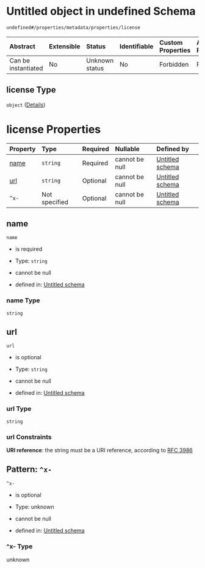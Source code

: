 # Untitled object in undefined Schema

```txt
undefined#/properties/metadata/properties/license
```



| Abstract            | Extensible | Status         | Identifiable | Custom Properties | Additional Properties | Access Restrictions | Defined In                                                                                    |
| :------------------ | :--------- | :------------- | :----------- | :---------------- | :-------------------- | :------------------ | :-------------------------------------------------------------------------------------------- |
| Can be instantiated | No         | Unknown status | No           | Forbidden         | Forbidden             | none                | [test-external-refs.schema.json*](json/test-external-refs.schema.json "open original schema") |

## license Type

`object` ([Details](test-external-refs-properties-metadata-properties-license.md))

# license Properties

| Property      | Type          | Required | Nullable       | Defined by                                                                                                                                                                     |
| :------------ | :------------ | :------- | :------------- | :----------------------------------------------------------------------------------------------------------------------------------------------------------------------------- |
| [name](#name) | `string`      | Required | cannot be null | [Untitled schema](test-external-refs-properties-metadata-properties-license-properties-name.md "undefined#/properties/metadata/properties/license/properties/name")            |
| [url](#url)   | `string`      | Optional | cannot be null | [Untitled schema](test-external-refs-properties-metadata-properties-license-properties-url.md "undefined#/properties/metadata/properties/license/properties/url")              |
| `^x-`         | Not specified | Optional | cannot be null | [Untitled schema](test-external-refs-properties-metadata-properties-license-patternproperties-x-.md "undefined#/properties/metadata/properties/license/patternProperties/^x-") |

## name



`name`

*   is required

*   Type: `string`

*   cannot be null

*   defined in: [Untitled schema](test-external-refs-properties-metadata-properties-license-properties-name.md "undefined#/properties/metadata/properties/license/properties/name")

### name Type

`string`

## url



`url`

*   is optional

*   Type: `string`

*   cannot be null

*   defined in: [Untitled schema](test-external-refs-properties-metadata-properties-license-properties-url.md "undefined#/properties/metadata/properties/license/properties/url")

### url Type

`string`

### url Constraints

**URI reference**: the string must be a URI reference, according to [RFC 3986](https://tools.ietf.org/html/rfc3986 "check the specification")

## Pattern: `^x-`



`^x-`

*   is optional

*   Type: unknown

*   cannot be null

*   defined in: [Untitled schema](test-external-refs-properties-metadata-properties-license-patternproperties-x-.md "undefined#/properties/metadata/properties/license/patternProperties/^x-")

### ^x- Type

unknown
